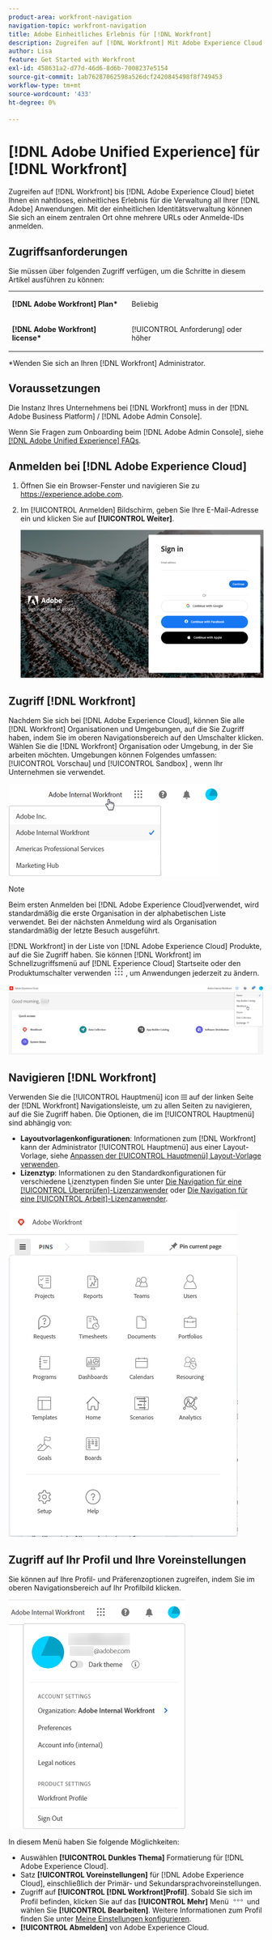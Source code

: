 ```yaml
---
product-area: workfront-navigation
navigation-topic: workfront-navigation
title: Adobe Einheitliches Erlebnis für [!DNL Workfront]
description: Zugreifen auf [!DNL Workfront] Mit Adobe Experience Cloud erhalten Sie ein nahtloses, einheitliches Erlebnis für die Verwaltung aller Adobe Apps.
author: Lisa
feature: Get Started with Workfront
exl-id: 458631a2-d77d-46d6-8d6b-7008237e5154
source-git-commit: 1ab76287062598a526dcf2420845498f8f749453
workflow-type: tm+mt
source-wordcount: '433'
ht-degree: 0%

---
```


# [!DNL Adobe Unified Experience] für [!DNL Workfront]

Zugreifen auf [!DNL Workfront] bis [!DNL Adobe Experience Cloud] bietet Ihnen ein nahtloses, einheitliches Erlebnis für die Verwaltung all Ihrer [!DNL Adobe] Anwendungen. Mit der einheitlichen Identitätsverwaltung können Sie sich an einem zentralen Ort ohne mehrere URLs oder Anmelde-IDs anmelden.

## Zugriffsanforderungen

Sie müssen über folgenden Zugriff verfügen, um die Schritte in diesem Artikel ausführen zu können:

<table style="table-layout:auto"> 
 <col> 
 <col> 
 <tbody> 
  <tr> 
   <td role="rowheader"><strong>[!DNL Adobe Workfront] Plan*</strong></td> 
   <td> <p>Beliebig</p> </td> 
  </tr> 
  <tr> 
   <td role="rowheader"><strong>[!DNL Adobe Workfront] license*</strong></td> 
   <td> <p>[!UICONTROL Anforderung] oder höher</p> </td> 
  </tr> 
 </tbody> 
</table>

&#42;Wenden Sie sich an Ihren [!DNL Workfront] Administrator.

## Voraussetzungen

Die Instanz Ihres Unternehmens bei [!DNL Workfront] muss in der [!DNL Adobe Business Platform] / [!DNL Adobe Admin Console].

Wenn Sie Fragen zum Onboarding beim [!DNL Adobe Admin Console], siehe [[!DNL Adobe Unified Experience] FAQs](/help/quicksilver/workfront-basics/navigate-workfront/workfront-navigation/unified-experience-faq.md/).

## Anmelden bei [!DNL Adobe Experience Cloud]

1. Öffnen Sie ein Browser-Fenster und navigieren Sie zu <https://experience.adobe.com>.
1. Im [!UICONTROL Anmelden] Bildschirm, geben Sie Ihre E-Mail-Adresse ein und klicken Sie auf **[!UICONTROL Weiter]**.

   ![Anmelden bei [!DNL Adobe Experience Cloud]](assets/aec-login-page.png)

## Zugriff [!DNL Workfront]

Nachdem Sie sich bei [!DNL Adobe Experience Cloud], können Sie alle [!DNL Workfront] Organisationen und Umgebungen, auf die Sie Zugriff haben, indem Sie im oberen Navigationsbereich auf den Umschalter klicken. Wählen Sie die [!DNL Workfront] Organisation oder Umgebung, in der Sie arbeiten möchten. Umgebungen können Folgendes umfassen: [!UICONTROL Vorschau] und [!UICONTROL Sandbox] , wenn Ihr Unternehmen sie verwendet.

![Ansicht [!DNL Workfront] Organisationen und Umgebungen](assets/aec-view-all-orgs.png)

>[!NOTE]
>
>Beim ersten Anmelden bei [!DNL Adobe Experience Cloud]verwendet, wird standardmäßig die erste Organisation in der alphabetischen Liste verwendet. Bei der nächsten Anmeldung wird als Organisation standardmäßig der letzte Besuch ausgeführt.

[!DNL Workfront] in der Liste von [!DNL Adobe Experience Cloud] Produkte, auf die Sie Zugriff haben. Sie können [!DNL Workfront] im Schnellzugriffsmenü auf [!DNL Experience Cloud] Startseite oder den Produktumschalter verwenden ![Produktumschalter](assets/main-menu-icon.png) , um Anwendungen jederzeit zu ändern.

![Auswählen [!DNL Workfront] , um auf die Anwendung zuzugreifen](assets/aec-product-switcher.png)

## Navigieren [!DNL Workfront]

Verwenden Sie die [!UICONTROL Hauptmenü] icon ![](assets/main-menu-icon-left-nav.png) auf der linken Seite der [!DNL Workfront] Navigationsleiste, um zu allen Seiten zu navigieren, auf die Sie Zugriff haben. Die Optionen, die im [!UICONTROL Hauptmenü] sind abhängig von:

* **Layoutvorlagenkonfigurationen**: Informationen zum [!DNL Workfront] kann der Administrator [!UICONTROL Hauptmenü] aus einer Layout-Vorlage, siehe [Anpassen der [!UICONTROL Hauptmenü] Layout-Vorlage verwenden](/help/quicksilver/administration-and-setup/customize-workfront/use-layout-templates/customize-main-menu.md).
* **Lizenztyp**: Informationen zu den Standardkonfigurationen für verschiedene Lizenztypen finden Sie unter [Die Navigation für eine [!UICONTROL Überprüfen]-Lizenzanwender](/help/quicksilver/workfront-basics/navigate-workfront/workfront-navigation/reviewer-global-navigation-bar.md) oder [Die Navigation für eine [!UICONTROL Arbeit]-Lizenzanwender](/help/quicksilver/workfront-basics/navigate-workfront/workfront-navigation/worker-global-navigation-bar.md).

![Hauptmenü](assets/main-menu-options-left-nav.png)

## Zugriff auf Ihr Profil und Ihre Voreinstellungen

Sie können auf Ihre Profil- und Präferenzoptionen zugreifen, indem Sie im oberen Navigationsbereich auf Ihr Profilbild klicken.

![Profil-Menü](assets/aec-profile-picture-menu.png)

In diesem Menü haben Sie folgende Möglichkeiten:

* Auswählen **[!UICONTROL Dunkles Thema]** Formatierung für [!DNL Adobe Experience Cloud].
* Satz **[!UICONTROL Voreinstellungen]** für [!DNL Adobe Experience Cloud], einschließlich der Primär- und Sekundarsprachvoreinstellungen.
* Zugriff auf **[!UICONTROL [!DNL Workfront]Profil]**. Sobald Sie sich im Profil befinden, klicken Sie auf das **[!UICONTROL Mehr]** Menü ![](assets/more-icon.png) und wählen Sie **[!UICONTROL Bearbeiten]**. Weitere Informationen zum Profil finden Sie unter [Meine Einstellungen konfigurieren](/help/quicksilver/workfront-basics/manage-your-account-and-profile/configuring-your-user-profile/configure-my-settings.md).
* **[!UICONTROL Abmelden]** von Adobe Experience Cloud.
